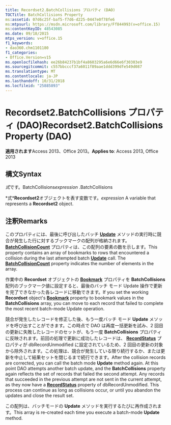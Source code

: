 ```yaml
---
title: Recordset2.BatchCollisions プロパティ (DAO)
TOCTitle: BatchCollisions Property
ms:assetid: 07d6c25f-baf5-f7d6-d225-0447e0f78fe6
ms:mtpsurl: https://msdn.microsoft.com/library/Ff844993(v=office.15)
ms:contentKeyID: 48543085
ms.date: 09/18/2015
mtps_version: v=office.15
f1_keywords:
- dao360.chm1101180
f1_categories:
- Office.Version=v15
ms.openlocfilehash: ee26b84237b1bf4a8603295a6e6d66e6f30303e9
ms.sourcegitcommit: c557bbcccf37a6011f89aae1ddd399dfe549d087
ms.translationtype: MT
ms.contentlocale: ja-JP
ms.lasthandoff: 10/31/2018
ms.locfileid: "25885893"
---
```

# <a name="recordset2batchcollisions-property-dao"></a><span data-ttu-id="61e86-102">Recordset2.BatchCollisions プロパティ (DAO)</span><span class="sxs-lookup"><span data-stu-id="61e86-102">Recordset2.BatchCollisions Property (DAO)</span></span>


<span data-ttu-id="61e86-103">**適用されます**Access 2013、Office 2013。</span><span class="sxs-lookup"><span data-stu-id="61e86-103">**Applies to**: Access 2013, Office 2013</span></span>

## <a name="syntax"></a><span data-ttu-id="61e86-104">構文</span><span class="sxs-lookup"><span data-stu-id="61e86-104">Syntax</span></span>

<span data-ttu-id="61e86-105">*式*です。BatchCollisions</span><span class="sxs-lookup"><span data-stu-id="61e86-105">*expression* .BatchCollisions</span></span>

<span data-ttu-id="61e86-106">\*式\***Recordset2**オブジェクトを表す変数です。</span><span class="sxs-lookup"><span data-stu-id="61e86-106">*expression* A variable that represents a **Recordset2** object.</span></span>

## <a name="remarks"></a><span data-ttu-id="61e86-107">注釈</span><span class="sxs-lookup"><span data-stu-id="61e86-107">Remarks</span></span>

<span data-ttu-id="61e86-p101">このプロパティには、最後に呼び出したバッチ **[Update](recordset2-update-method-dao.md)** メソッドの実行時に競合が発生した行に対するブックマークの配列が格納されます。 **[BatchCollisionCount](recordset2-batchcollisioncount-property-dao.md)** プロパティは、この配列の要素の数を示します。</span><span class="sxs-lookup"><span data-stu-id="61e86-p101">This property contains an array of bookmarks to rows that encountered a collision during the last attempted batch **[Update](recordset2-update-method-dao.md)** call. The **[BatchCollisionCount](recordset2-batchcollisioncount-property-dao.md)** property indicates the number of elements in the array.</span></span>

<span data-ttu-id="61e86-110">作業中の **Recordset** オブジェクトの **[Bookmark](recordset2-bookmark-property-dao.md)** プロパティを **BatchCollisions** 配列のブックマーク値に設定すると、最後のバッチ モード Update 操作で更新を完了できなかった各レコードに移動できます。</span><span class="sxs-lookup"><span data-stu-id="61e86-110">If you set the working **Recordset** object's **[Bookmark](recordset2-bookmark-property-dao.md)** property to bookmark values in the **BatchCollisions** array, you can move to each record that failed to complete the most recent batch-mode Update operation.</span></span>

<span data-ttu-id="61e86-p102">競合が発生したレコードを修正した後、もう一度バッチ モード **Update** メソッドを呼び出すことができます。この時点で DAO は再度一括更新を試み、2 回目の更新に失敗したレコードのセットが、もう一度 **BatchCollisions** プロパティに反映されます。前回の処理で更新に成功したレコードは、 **[RecordStatus](recordset2-recordstatus-property-dao.md)** プロパティが dbRecordUnmodified に設定されているため、2 回目の更新の対象から除外されます。この処理は、競合が発生している限り続行するか、または更新を中止して結果セットを閉じるまで続行できます。</span><span class="sxs-lookup"><span data-stu-id="61e86-p102">After the collision records are corrected, you can call the batch mode **Update** method again. At this point DAO attempts another batch update, and the **BatchCollisions** property again reflects the set of records that failed the second attempt. Any records that succeeded in the previous attempt are not sent in the current attempt, as they now have a **[RecordStatus](recordset2-recordstatus-property-dao.md)** property of dbRecordUnmodified. This process can continue as long as collisions occur, or until you abandon the updates and close the result set.</span></span>

<span data-ttu-id="61e86-115">この配列は、バッチモードの **Update** メソッドを実行するたびに再作成されます。</span><span class="sxs-lookup"><span data-stu-id="61e86-115">This array is re-created each time you execute a batch-mode **Update** method.</span></span>

